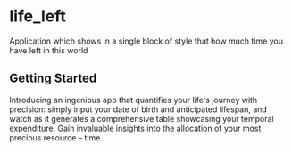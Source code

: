 # life_left

Application which shows in a single block of style that how much time you have left in this world

## Getting Started

Introducing an ingenious app that quantifies your life's journey with precision: simply input your date of birth and anticipated lifespan, and watch as it generates a comprehensive table showcasing your temporal expenditure. Gain invaluable insights into the allocation of your most precious resource – time.
